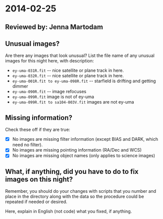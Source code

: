 # 2014-02-25

## Reviewed by: Jenna Martodam

## Unusual images?
Are there any images that look unusual? List the file name of any unusual images for this night here, with description:
+ `ey-uma-031R.fit` -- nice satellite or plane track in here.
+ `ey-uma-032R.fit` -- nice satellite or plane track in here.
+ `ey-uma-001R.fit to ey-uma-098R.fit` -- starfield is drifting and getting dimmer
+ `ey-uma-090R.fit` -- image refocuses
+ `ey-uma-099R.fit` image is not of ey-uma
+ `ey-uma-099R.fit to sa104-003V.fit` images are not ey-uma
## Missing information?
Check these off if they are true:
- [x] No images are missing filter information (except BIAS and DARK, which need no filter).
- [x] No images are missing pointing information (RA/Dec and WCS)
- [x] No images are missing object names (only applies to science images)

## What, if anything, did you have to do to fix images on this night?

Remember, you should do your changes with scripts that you number and place in the
directory along with the data so the procedure could be repeated if needed or
desired.

Here, explain in English (not code) what you fixed, if anything.
